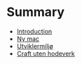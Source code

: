 # Summary

* [Introduction](README.md)
* [Ny mac](chapter1.md)
* [Utviklermiljø](utviklermiljo.md)
* [Craft uten hodeverk](craft-uten-hodeverk.md)

